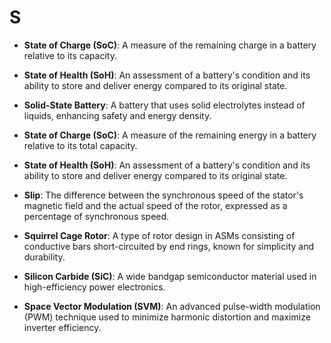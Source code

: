 # S

- **State of Charge (SoC)**: A measure of the remaining charge in a battery relative to its capacity.

- **State of Health (SoH)**: An assessment of a battery's condition and its ability to store and deliver energy compared to its original state.

- **Solid-State Battery**: A battery that uses solid electrolytes instead of liquids, enhancing safety and energy density.  

- **State of Charge (SoC)**: A measure of the remaining energy in a battery relative to its total capacity.

- **State of Health (SoH)**: An assessment of a battery's condition and its ability to store and deliver energy compared to its original state.

- **Slip**: The difference between the synchronous speed of the stator's magnetic field and the actual speed of the rotor, expressed as a percentage of synchronous speed.

- **Squirrel Cage Rotor**: A type of rotor design in ASMs consisting of conductive bars short-circuited by end rings, known for simplicity and durability.

- **Silicon Carbide (SiC)**: A wide bandgap semiconductor material used in high-efficiency power electronics.

- **Space Vector Modulation (SVM)**: An advanced pulse-width modulation (PWM) technique used to minimize harmonic distortion and maximize inverter efficiency.